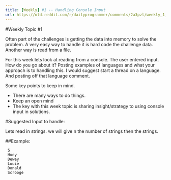 ```yaml
---
title: [Weekly] #1 -- Handling Console Input
url: https://old.reddit.com/r/dailyprogrammer/comments/2a3pzl/weekly_1_handling_console_input/
---
```


#Weekly Topic #1

Often part of the challenges is getting the data into memory to solve the problem. A very easy way to handle it is hard code the challenge data. Another way is read from a file.


For this week lets look at reading from a console. The user entered input. How do you go about it? Posting examples of languages and what your approach is to handling this. I would suggest start a thread on a language. And posting off that language comment.


Some key points to keep in mind.

* There are many ways to do things.
* Keep an open mind
* The key with this week topic is sharing insight/strategy to using console input in solutions.

#Suggested Input to handle:

Lets read in strings. we will give n the number of strings then the strings.

##Example:

     5
     Huey
     Dewey
     Louie
     Donald
     Scrooge

